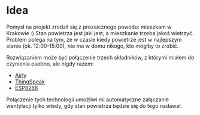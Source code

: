# Idea

Pomysł na projekt zrodził się z prozaicznego powodu: mieszkam w Krakowie :) Stan powietrza jest jaki jest, a mieszkanie trzeba jakoś wietrzyć. Problem polega na tym, że w czasie kiedy powietrze jest w najlepszym stanie (ok. 12:00-15:00), nie ma w domu nikogo, kto mógłby to zrobić. 

Rozwiązaniem może być połączenie trzech składników, z którymi miałem do czynienia osobno, ale nigdy razem:
* [Airly](https://airly.eu)
* [ThingSpeak](https://thingspeak.com)
* [ESP8266](https://en.wikipedia.org/wiki/ESP8266)

Połączenie tych technologii umożliwi mi automatyczne załączanie wentylacji tylko wtedy, gdy stan powietrza będzie się do tego nadawał.
